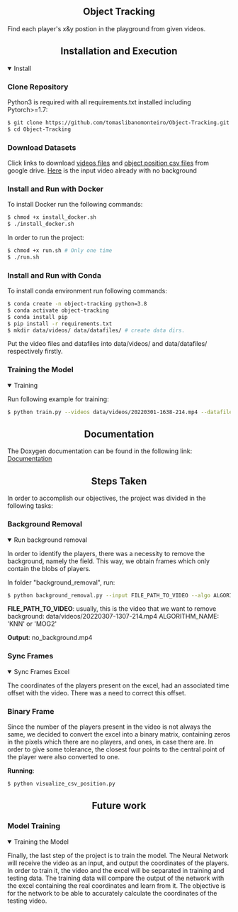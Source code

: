 ## <div align="center">Object Tracking</div>

Find each player's x&y postion in the playground from given videos.

## <div align="center">Installation and Execution</div>

<details open>
<summary>Install</summary>
  
### Clone Repository

Python3 is required with all requirements.txt installed including Pytorch>=1.7:

```bash
$ git clone https://github.com/tomaslibanomonteiro/Object-Tracking.git
$ cd Object-Tracking
```

### Download Datasets

<!-- <details open> -->
<!-- <summary>Datasets</summary> -->

Click links to download [videos files](https://drive.google.com/file/d/1OrTUqcDlupKqz20r5teMnfLvFnvhVqgP/view?usp=sharing) and [object position csv files](https://drive.google.com/file/d/1onGxXwf2NFWHsZsSpvAMHjWAlqfKKUKJ/view?usp=sharing) from google drive.
[Here](https://drive.google.com/file/d/152wThRrr2ujar-yxuPtvFmnr6C8P5Y0V/view?usp=sharing) is the input video already with no background

<!-- </details> -->

<!-- <div align="center">Install and Run with Docker</div> -->

### Install and Run with Docker

To install Docker run the following commands:

```bash
$ chmod +x install_docker.sh
$ ./install_docker.sh
```

In order to run the project:

```bash
$ chmod +x run.sh # Only one time
$ ./run.sh
```

<!-- <div align="center">Install and Run with Conda </div> -->

### Install and Run with Conda

To install conda environment run following commands:

```bash
$ conda create -n object-tracking python=3.8
$ conda activate object-tracking
$ conda install pip
$ pip install -r requirements.txt
$ mkdir data/videos/ data/datafiles/ # create data dirs.
```

Put the video files and datafiles into data/videos/ and data/datafiles/ respectively firstly.

</details>

### Training the Model

<details open>
<summary>Training</summary>

Run following example for training:

```bash
$ python train.py --videos data/videos/20220301-1638-214.mp4 --datafiles data/datafiles/2022-03-01_17-38_positions.csv
```

</details>

## <div align="center">Documentation</div>

The Doxygen documentation can be found in the following link: [Documentation](https://tomaslibanomonteiro.github.io/Object-Tracking/index.html)


## <div align="center">Steps Taken </div>

In order to accomplish our objectives, the project was divided in the following tasks:

### Background Removal

<details open>
<summary>Run background removal</summary>

In order to identify the players, there was a necessity to remove the background, namely the field. This way, we obtain frames which only contain the blobs of players.

In folder "background_removal", run:

```bash
$ python background_removal.py --input FILE_PATH_TO_VIDEO --algo ALGORITHM_NAME
```

**FILE_PATH_TO_VIDEO**: usually, this is the video that we want to remove background: data/videos/20220307-1307-214.mp4
ALGORITHM_NAME: 'KNN' or 'MOG2'

**Output**: no_background.mp4

<!-- In the code, you can change some options regarding the background removal process -->

</details>

### Sync Frames

<details open>
<summary>Sync Frames Excel</summary>

The coordinates of the players present on the excel, had an associated time offset with the video. There was a need to correct this offset.
  
</details>

### Binary Frame

Since the number of the players present in the video is not always the same, we decided to convert the excel into a binary matrix, containing zeros in the pixels which there are no players, and ones, in case there are.
In order to give some tolerance, the closest four points to the central point of the player were also converted to one.

**Running**:

```bash
$ python visualize_csv_position.py
```

## <div align="center">Future work </div>

### Model Training

<details open>
<summary>Training the Model</summary>

Finally, the last step of the project is to train the model.
The Neural Network will receive the video as an input, and output the coordinates of the players. 
In order to train it, the video and the excel will be separated in training and testing data.
The training data will compare the output of the network with the excel containing the real coordinates and learn from it.
The objective is for the network to be able to accurately calculate the coordinates of the testing video.
  
</details>

<!-- <details open>
<summary>Report Bug</summary>
1. Can not load simple csv file.
</details> -->
